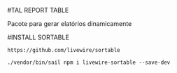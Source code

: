 #TAL REPORT TABLE

Pacote para gerar elatórios dinamicamente

#INSTALL SORTABLE 

```
https://github.com/livewire/sortable

./vendor/bin/sail npm i livewire-sortable --save-dev

```